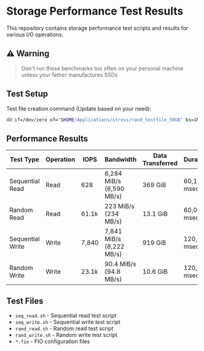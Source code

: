 
# Storage Performance Test Results

This repository contains storage performance test scripts and results for various I/O operations.

## ⚠️ Warning
> Don't run these benchmarks too often on your personal machine unless your father manufactures SSDs



## Test Setup

Test file creation command (Update based on your need):
```bash
dd if=/dev/zero of="$HOME/Applications/stress/rand_testfile_50GB" bs=1M count=51200 conv=sync
```

## Performance Results

| Test Type | Operation | IOPS | Bandwidth | Data Transferred | Duration | Page Cache |
|-----------|-----------|------|-----------|------------------|----------|------------|
| Sequential Read | Read | 628 | 6,284 MiB/s (6,590 MB/s) | 369 GiB | 60,143 msec | No |
| Random Read | Read | 61.1k | 223 MiB/s (234 MB/s) | 13.1 GiB | 60,002 msec | No |
| Sequential Write | Write | 7,840 | 7,841 MiB/s (8,222 MB/s) | 919 GiB | 120,011 msec | No |
| Random Write | Write | 23.1k | 90.4 MiB/s (94.8 MB/s) | 10.6 GiB | 120,003 msec | No |

## Test Files

- `seq_read.sh` - Sequential read test script
- `seq_write.sh` - Sequential write test script  
- `rand_read.sh` - Random read test script
- `rand_write.sh` - Random write test script
- `*.fio` - FIO configuration files
